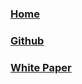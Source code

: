 ### [Home](https://neo.org/)

### [Github](https://github.com/neo-project)

### [White Paper](http://docs.neo.org/)
